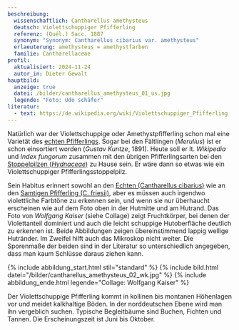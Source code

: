 ```yaml
---
beschreibung:
  wissenschaftlich: Cantharellus amethysteus
  deutsch: Violettschuppiger Pfifferling
  referenz: (Quél.) Sacc. 1887
  synonym: "Synonym: Cantharellus cibarius var. amethysteus"
  erlaeuterung: amethysteus = amethystfarben
  familie: Cantharellaceae
profil:
  aktualisiert: 2024-11-24
  autor_in: Dieter Gewalt
hauptbild:
  anzeige: true
  datei: /bilder/cantharellus_amethysteus_01_us.jpg
  legende: "Foto: Udo schäfer"
literatur:
  - text: https://de.wikipedia.org/wiki/Violettschuppiger_Pfifferling
---
```

Natürlich war der Violettschuppige oder Amethystpfifferling schon mal eine Varietät des [echten Pfifferlings](/pilze/cantharellus-cibarius-pfifferling). Sogar bei den Fältlingen (*Merulius*) ist er schon einsortiert worden (*Gustav Kuntze*, 1891). Heute soll er lt. *Wikipedia* und *Index fungorum* zusammen mit den übrigen Pfifferlingsarten bei den [Stoppelpilzen (*Hydnaceae*)](/pilze/hydnum-repandum-semmelstoppelpilz) zu Hause sein. Er wäre dann so etwas wie ein Violettschuppiger Pfifferlingsstoppelpilz.

Sein Habitus erinnert sowohl an den [Echten (Cantharellus cibarius)](/pilze/cantharellus-cibarius-pfifferling) wie an den [Samtigen Pfifferling (C. friesii)](/pilze/cantharellus-friesii-samtiger-pfifferling), aber es müssen auch irgendwo violettliche Farbtöne zu erkennen sein, und wenn sie nur überhaucht erscheinen wie auf dem Foto oben in der Hutmitte und am Hutrand. Das Foto von *Wolfgang Kaiser* (siehe Collage) zeigt Fruchtkörper, bei denen der Violettanteil dominiert und auch die leicht schuppige Hutoberfläche deutlich zu erkennen ist. Beide Abbildungen zeigen übereinstimmend lappig wellige Hutränder. Im Zweifel hilft auch das Mikroskop nicht weiter. Die Sporenmaße der beiden sind in der Literatur so unterschiedlich angegeben, dass man kaum Schlüsse daraus ziehen kann.

{% include abbildung_start.html stil="standard" %}
{% include bild.html datei="/bilder/cantharellus_amethysteus_02_wk.jpg" %}
{% include abbildung_ende.html legende="Collage: Wolfgang Kaiser" %}

Der Violettschuppige Pfifferling kommt in kollinen bis montanen Höhenlagen vor und meidet kalkhaltige Böden. In der norddeutschen Ebene wird man ihn vergeblich suchen. Typische Begleitbäume sind Buchen, Fichten und Tannen. Die Erscheinungszeit ist Juni bis Oktober.